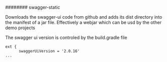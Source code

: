 ######## swagger-static

Downloads the swagger-ui code from github and adds its dist directory into the manifest of a jar file.
Effectively a webjar which can be usd by the other demo projects

The swagger ui version is controled by the build.gradle file

```
ext {
      swaggerUiVersion = '2.0.16'
...


```